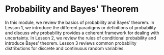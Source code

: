 # Probability and Bayes' Theorem

In this module, we review the basics of probability and Bayes’ theorem. In Lesson 1, we introduce the different paradigms or definitions of probability and discuss why probability provides a coherent framework for dealing with uncertainty. In Lesson 2, we review the rules of conditional probability and introduce Bayes’ theorem. Lesson 3 reviews common probability distributions for discrete and continuous random variables.

